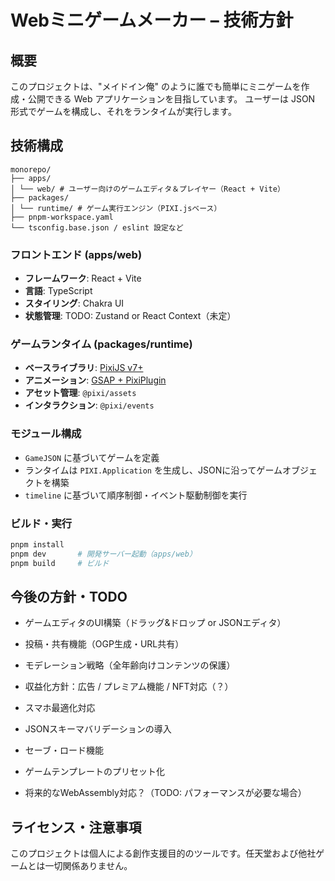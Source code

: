 # Webミニゲームメーカー – 技術方針

## 概要

このプロジェクトは、"メイドイン俺" のように誰でも簡単にミニゲームを作成・公開できる Web アプリケーションを目指しています。
ユーザーは JSON 形式でゲームを構成し、それをランタイムが実行します。

## 技術構成

```
monorepo/
├── apps/
│ └── web/ # ユーザー向けのゲームエディタ＆プレイヤー（React + Vite）
├── packages/
│ └── runtime/ # ゲーム実行エンジン（PIXI.jsベース）
├── pnpm-workspace.yaml
└── tsconfig.base.json / eslint 設定など
```

### フロントエンド (apps/web)

* **フレームワーク**: React + Vite
* **言語**: TypeScript
* **スタイリング**: Chakra UI
* **状態管理**: TODO: Zustand or React Context（未定）

### ゲームランタイム (packages/runtime)

* **ベースライブラリ**: [PixiJS v7+](https://pixijs.com/)
* **アニメーション**: [GSAP + PixiPlugin](https://greensock.com/docs/v3/Plugins/PixiPlugin)
* **アセット管理**: `@pixi/assets`
* **インタラクション**: `@pixi/events`

### モジュール構成

* `GameJSON` に基づいてゲームを定義
* ランタイムは `PIXI.Application` を生成し、JSONに沿ってゲームオブジェクトを構築
* `timeline` に基づいて順序制御・イベント駆動制御を実行

### ビルド・実行

```bash
pnpm install
pnpm dev       # 開発サーバー起動（apps/web）
pnpm build     # ビルド
```

## 今後の方針・TODO

* ゲームエディタのUI構築（ドラッグ&ドロップ or JSONエディタ）

* 投稿・共有機能（OGP生成・URL共有）

* モデレーション戦略（全年齢向けコンテンツの保護）

* 収益化方針：広告 / プレミアム機能 / NFT対応（？）

* スマホ最適化対応

* JSONスキーマバリデーションの導入

* セーブ・ロード機能

* ゲームテンプレートのプリセット化

* 将来的なWebAssembly対応？（TODO: パフォーマンスが必要な場合）

## ライセンス・注意事項

このプロジェクトは個人による創作支援目的のツールです。任天堂および他社ゲームとは一切関係ありません。


